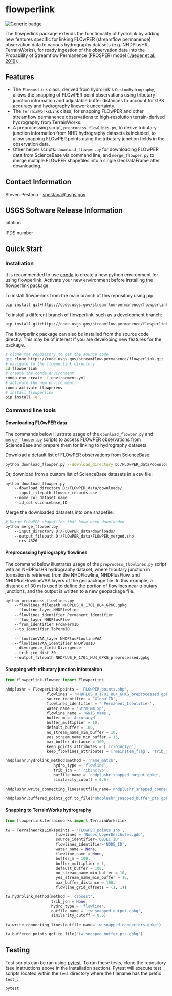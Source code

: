 # flowperlink

![Generic badge](https://img.shields.io/badge/Version-1.0.0-<COLOR>.svg)

The flowperlink package extends the functionality of hydrolink by adding new features specific for linking FLOwPER (streamflow permanence) observation data to various hydrography datasets (e.g. NHDPlusHR, TerrainWorks), for ready ingestion of the observation data into the Probability of Streamflow Permanence (PROSPER) model ([Jaeger et al., 2019](https://doi.org/10.1016/j.hydroa.2018.100005)).

## Features

* The `FlowperLink` class, derived from hydrolink's `CustomHydrography`, allows the snapping of FLOwPER point observations using tributary junction information and adjustable buffer distances to account for GPS accuracy and hydrography linework uncertainty.
* The `TerrainWorksLink` class, for snapping FLOwPER and other streamflow permanence observations to high-resolution terrain-derived hydrography from TerrainWorks.
* A preprocessing script, `preprocess_flowlines.py`, to derive tributary junction information from NHD hydrography datasets is included, to allow snapping FLOwPER points using the tributary junction fields in the observation data.
* Other helper scripts: `download_flowper.py` for downloading FLOwPER data from ScienceBase via command line, and `merge_flowper.py` to merge multiple FLOwPER shapefiles into a single GeoDataFrame after downloading.

## Contact Information

Steven Pestana - spestana@usgs.gov

## USGS Software Release Information

citation

IPDS  number

## Quick Start

### Installation

It is recommended to use [conda](https://docs.conda.io/projects/conda/en/latest/user-guide/tasks/manage-environments.html#creating-an-environment-from-an-environment-yml-file) to create a new python environment for using flowperlink. Activate your new environment before installing the flowperlink package.

To install flowperlink from the main branch of this repository using pip:

```bash
pip install git+https://code.usgs.gov/streamflow-permanence/flowperlink.git
```

To install a different branch of flowperlink, such as a development branch:

```bash
pip install git+https://code.usgs.gov/streamflow-permanence/flowperlink.git@branch_name
```

The flowperlink package can also be installed from the source code directly. This may be of interest if you are developing new features for the package.

```bash
# clone the repository to get the source code
git clone https://code.usgs.gov/streamflow-permanence/flowperlink.git
# navigate to the flowperlink directory
cd flowperlink
# create the conda environment
conda env create -f environment.yml
# activate the new environment
conda activate flowperenv
# install flowperlink
pip install -e .
```
### Command line tools

#### Downloading FLOwPER data

The commands below illustrate usage of the `download_flowper.py` and `merge_flowper.py` scripts to access FLOwPER observations from ScienceBase and prepare them for linking to hydrography datasets.

Download a default list of FLOwPER observations from ScienceBase:

```bash
python download_flowper.py --download_directory D:/FLOwPER_data/downloads/
```

Or, download from a custom list of ScienceBase datasets in a csv file:

```bash
python download_flowper.py 
    --download_directory D:/FLOwPER_data/downloads/ 
    --input_filepath flowper_records.csv 
    --name_col dataset_name 
    --id_col sciencebase_ID
```

Merge the downloaded datasets into one shapefile:

```bash
# Merge FLOwPER shapefiles that have been downloaded
python merge_flowper.py 
    --input_directory D:/FLOwPER_data/downloads/ 
    --output_filepath D:/FLOwPER_data/FLOwPER_merged.shp 
    --crs 4326
```


#### Preprocessing hydrography flowlines

The command below illustrates usage of the `preprocess_flowlines.py` script with an NHDPlusHR hydrography dataset, where tributary junction in formation is retrieved from the NHDFlowline, NHDPlusFlow, and NHDPlusFlowlineVAA layers of the geopackage file. In this example, a distance of 30 m is used to define the portion of flowlines near tributary junctions, and the output is written to a new geopackage file. 

```bash
python preprocess_flowlines.py 
    --flowlines_filepath NHDPLUS_H_1701_HU4_GPKG.gpkg 
    --flowline_layer NHDFlowline 
    --flowlines_identifier Permanent_Identifier 
    --flow_layer NHDPlusFlow 
    --from_identifier FromPermID 
    --to_identifier ToPermID  

    --flowlineVAA_layer NHDPlusFlowlineVAA 
    --flowlinesVAA_identifier NHDPlusID 
    --divergence_field Divergence 
    --trib_jcn_dist 30 
    --output_filepath NHDPLUS_H_1701_HU4_GPKG_preprocessed.gpkg 
```



#### Snapping with tributary junction informaiton

```python
from flowperlink.flowper import FlowperLink

nhdplushr = FlowperLink(points = 'FLOwPER_points.shp',   
                  flowlines = 'NHDPLUS_H_1701_HU4_GPKG_preprocessed.gpkg', 
                  source_identifier = 'GlobalID',  
                  flowlines_identifier = ' Permanent_Identifier', 
                  water_name = 'Strm_Nm_Sp',  
                  flowline_name = 'GNIS_name', 
                  buffer_m = 'AccuracyH', 
                  buffer_multiplier = 10, 
                  default_buffer = 100, 
                  no_stream_name_min_buffer = 10, 
                  yes_stream_name_min_buffer = 15, 
                  max_buffer_distance = 100, 
                  keep_points_attributes = ['TribJncTyp'], 
                  keep_flowlines_attributes = ['mainstem_flag', 'trib_jcn']) 

nhdplushr.hydrolink_method(method = 'name_match', 
                     hydro_type = 'flowline',  
                     trib_jcn = 'TribJncTyp',  
                     outfile_name = 'nhdplushr_snapped_output.gpkg',  
                     similarity_cutoff = 0.6) 

nhdplushr.write_connecting_lines(outfile_name='nhdplushr_snapped_connectors.gpkg') 

nhdplushr.buffered_points_gdf.to_file('nhdplushr_snapped_buffer_pts.gpkg') 
```

#### Snapping to TerrainWorks hydrography

```python
from flowperlink.terrainworks import TerrainWorksLink

tw = TerrainWorksLink(points = 'FLOwPER_points.shp',   
                      flowlines = 'Nodes_UpperDeschutes.gdb',  
                      source_identifier='OBJECTID', 
                      flowlines_identifier='NODE_ID',  
                      water_name = None,  
                      flowline_name = None, 
                      buffer_m = 100, 
                      buffer_multiplier = 1, 
                      default_buffer = 100, 
                      no_stream_name_min_buffer = 10, 
                      yes_stream_name_min_buffer = 15, 
                      max_buffer_distance = 100, 
                      flowline_grid_offsets = (1, 1)) 

tw.hydrolink_method(method = 'closest', 
                    trib_jcn = None, 
                    hydro_type = 'flowline',  
                    outfile_name = 'tw_snapped_output.gpkg', 
                    similarity_cutoff = 0.6) 

tw.write_connecting_lines(outfile_name='tw_snapped_connectors.gpkg') 

tw.buffered_points_gdf.to_file('tw_snapped_buffer_pts.gpkg') 
```
## Testing

Test scripts can be ran using [pytest](https://docs.pytest.org/en/stable/). To run these tests, clone the repository (see instructions above in the Installation section). Pytest will execute test scripts located within the `test` directory where the filename has the prefix `test_`.

```bash
pytest
```
